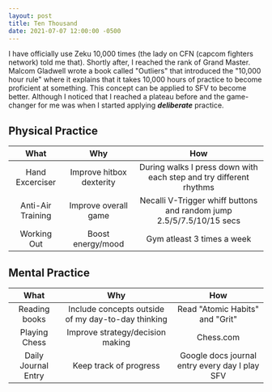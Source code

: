 ```yaml
---
layout: post
title: Ten Thousand
date: 2021-07-07 12:00:00 -0500
---
```


I have officially use Zeku 10,000 times (the lady on CFN (capcom fighters network) told me that). Shortly after, I reached the rank of Grand Master. Malcom Gladwell wrote a book called "Outliers" that introduced the "10,000 hour rule" where it explains that it takes 10,000 hours of practice to become proficient at something. This concept can be applied to SFV to become better. Although I noticed that I reached a plateau before and the game-changer for me was when I started applying **_deliberate_** practice.



## **Physical Practice**

| What  | Why  | How  |
|:---:|:---:|:---:|
| Hand Excerciser | Improve hitbox dexterity  | During walks I press down with each step and try different rhythms |
| Anti-Air Training | Improve overall game | Necalli V-Trigger whiff buttons and random jump 2.5/5/7.5/10/15 secs  |
| Working Out | Boost energy/mood | Gym atleast 3 times a week |

## **Mental Practice**

| What  | Why  | How  |
|:---:|:---:|:---:|
| Reading books | Include concepts outside of my day-to-day thinking | Read "Atomic Habits" and "Grit" |
| Playing Chess | Improve strategy/decision making | Chess.com |
| Daily Journal Entry | Keep track of progress | Google docs journal entry every day I play SFV |

